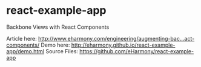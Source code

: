 # react-example-app
Backbone Views with React Components

Article here: http://www.eharmony.com/engineering/augmenting-bac…act-components/ ‎
Demo here: http://eharmony.github.io/react-example-app/demo.html
Source Files: https://github.com/eHarmony/react-example-app
